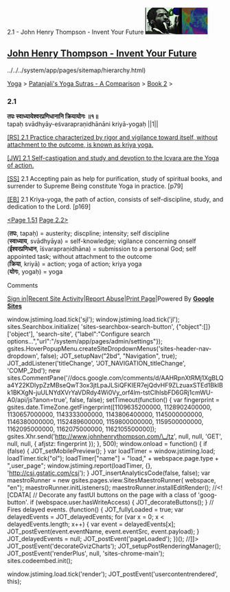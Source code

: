 2.1 - John Henry Thompson - Invent Your Future [![John Henry Thompson - Invent Your Future](../../../_/rsrc/1329567069254/config/customLogo.gif-revision=6.png)](../../../index.html)

[John Henry Thompson - Invent Your Future](../../../index.html)
---------------------------------------------------------------

../../../system/app/pages/sitemap/hierarchy.html)
    

[Yoga](../../../yoga.html)‎ > ‎[Patanjali's Yoga Sutras - A Comparison](../../patanjani.html)‎ > ‎[Book 2](../book-2.html)‎ > ‎

### 2.1

**तपः स्वाध्यायेश्वरप्रणिधानानि क्रियायोगः ॥१॥**  
tapaḥ svādhyāy-eśvarapraṇidhānāni kriyā-yogaḥ ||1||  
  
  
[\[RS\] 2.1 Practice characterized by rigor and vigilance toward itself, without attachment to the outcome, is known as kriya yoga.](http://www.ashtangayoga.info/philosophy/yoga-sutra-patanjali/chapter-2/item/tapah-svadhyay-eshvarapranidhanani-kriya-yogah/)  
  
[\[JW\] 2.1 Self-castigation and study and devotion to the Icvara are the Yoga of action.](http://books.google.com/books?id=YzFImjtOxUwC&pg=PA103&ci=117%2C505%2C746%2C51&source=bookclip)  
  
[\[SS\]](http://www.amazon.com/Yoga-Sutras-Patanjali-Commentary-Satchidananda/dp/0932040381) 2.1 Accepting pain as help for purification, study of spiritual books, and surrender to Supreme Being constitute Yoga in practice. \[p79\]  
  
[\[EB\]](http://www.amazon.com/Yoga-Sutras-Patanjali-Translation-Commentary/dp/0865477361/ref=sr_1_1?ie=UTF8&s=books&qid=1250508322&sr=1-1) 2.1 Kriya-yoga, the path of action, consists of self-discipline, study, and dedication to the Lord. \[p169\]  
  
  
[<Page 1.51](../book-1/151.html)  [Page 2.2>](202.html)  
  
  
  

(**तपः**, tapaḥ) = austerity; discpline; intensity; self discipline  
(**स्वाध्याय**, svādhyāya) = self-knowledge; vigilance concerning onself  
(**ईश्वरप्रणिधान**, īśvarapraṇidhāna) = submission to a personal God; self appointed task; without attachment to the outcome  
(**क्रिया**, kriyā) = action; yoga of action; kriya yoga  
(**योगः**, yogaḥ) = yoga

Comments

[Sign in](https://accounts.google.com/ServiceLogin?continue=http://sites.google.com/a/johnhenrythompson.com/jht/yoga/patanjani/book-2/2-01&service=jotspot)|[Recent Site Activity](../../../system/app/pages/recentChanges.html)|[Report Abuse](http://sites.google.com/a/johnhenrythompson.com/jht/system/app/pages/reportAbuse)|[Print Page](javascript:;)|Powered By **[Google Sites](http://sites.google.com/site)**

window.jstiming.load.tick('sjl'); window.jstiming.load.tick('jl'); sites.Searchbox.initialize( 'sites-searchbox-search-button', {"object":\[\]}\['object'\], 'search-site', {"label":"Configure search options...","url":"/system/app/pages/admin/settings"}); gsites.HoverPopupMenu.createSiteDropdownMenus('sites-header-nav-dropdown', false); JOT\_setupNav("2bd", "Navigation", true); JOT\_addListener('titleChange', 'JOT\_NAVIGATION\_titleChange', 'COMP\_2bd'); new sites.CommentPane('//docs.google.com/comments/d/AAHRpnXtRMj1XgBLQa4Y22KDIypZzMBseQwT3ox3jtLpaJLSiQFKIER7ejQdvHF9ZLzuaxSTEd1BklBk1BKXgN-juULNYdXVrYaVDRdy4Wi0Vy\_orf4lm-tstClhlsbFD6GRj1cmWU-A0/api/js?anon=true', false, false); setTimeout(function() { var fingerprint = gsites.date.TimeZone.getFingerprint(\[1109635200000, 1128902400000, 1130657000000, 1143333000000, 1143806400000, 1145000000000, 1146380000000, 1152489600000, 1159800000000, 1159500000000, 1162095000000, 1162075000000, 1162105500000\]); gsites.Xhr.send('http://www.johnhenrythompson.com/\_/tz', null, null, 'GET', null, null, { afjstz: fingerprint }); }, 500); window.onload = function() { if (false) { JOT\_setMobilePreview(); } var loadTimer = window.jstiming.load; loadTimer.tick("ol"); loadTimer\["name"\] = "load," + webspace.page.type + ",user\_page"; window.jstiming.report(loadTimer, {}, 'http://csi.gstatic.com/csi'); } JOT\_insertAnalyticsCode(false, false); var maestroRunner = new gsites.pages.view.SitesMaestroRunner( webspace, "en"); maestroRunner.initListeners(); maestroRunner.installEditRender(); //<!\[CDATA\[ // Decorate any fastUI buttons on the page with a class of 'goog-button'. if (webspace.user.hasWriteAccess) { JOT\_decorateButtons(); } // Fires delayed events. (function() { JOT\_fullyLoaded = true; var delayedEvents = JOT\_delayedEvents; for (var x = 0; x < delayedEvents.length; x++) { var event = delayedEvents\[x\]; JOT\_postEvent(event.eventName, event.eventSrc, event.payload); } JOT\_delayedEvents = null; JOT\_postEvent('pageLoaded'); })(); //\]\]> JOT\_postEvent('decorateGvizCharts'); JOT\_setupPostRenderingManager(); JOT\_postEvent('renderPlus', null, 'sites-chrome-main'); sites.codeembed.init();

window.jstiming.load.tick('render'); JOT\_postEvent('usercontentrendered', this);